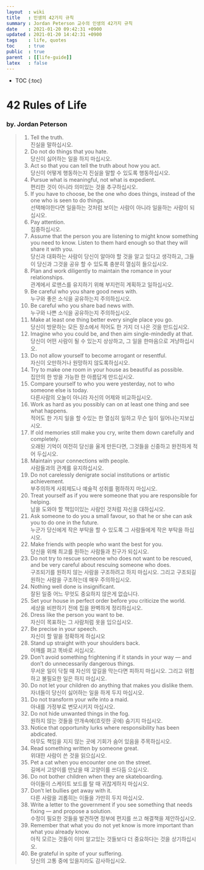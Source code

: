 ```yaml
---
layout  : wiki
title   : 인생의 42가지 규칙
summary : Jordan Peterson 교수의 인생의 42가지 규칙
date    : 2021-01-20 09:42:31 +0900
updated : 2021-01-20 14:42:31 +0900
tags    : life, quotes
toc     : true
public  : true
parent  : [[life-guide]]
latex   : false
---
```

* TOC
{:toc}

# 42 Rules of Life
### by. Jordan Peterson
 
> 1. Tell the truth.<br/>
    진실을 말하십시오.
> 1. Do not do things that you hate. <br/>
    당신이 싫어하는 일을 하지 마십시오.
> 1. Act so that you can tell the truth about how you act. <br/>
    당신이 어떻게 행동하는지 진실을 말할 수 있도록 행동하십시오.
> 1. Pursue what is meaningful, not what is expedient. <br/>
    편리한 것이 아니라 의미있는 것을 추구하십시오.
> 1. If you have to choose, be the one who does things, instead of the one who is seen to do things. <br/>
    선택해야한다면 일을하는 것처럼 보이는 사람이 아니라 일을하는 사람이 되십시오.
> 1. Pay attention. <br/>
    집중하십시오.
> 1. Assume that the person you are listening to might know something you need to know. Listen to them hard enough so that they will share it with you. <br/>
    당신과 대화하는 사람이 당신이 알아야 할 것을 알고 있다고 생각하고, 그들이 당신과 그것을 공유 할 수 있도록 충분히 열심히 들으십시오.
> 1. Plan and work diligently to maintain the romance in your relationships. <br/>
    관계에서 로맨스를 유지하기 위해 부지런히 계획하고 일하십시오.
> 1. Be careful who you share good news with. <br/>
    누구와 좋은 소식을 공유하는지 주의하십시오.
> 1. Be careful who you share bad news with. <br/>
    누구와 나쁜 소식을 공유하는지 주의하십시오.
> 1. Make at least one thing better every single place you go. <br/>
    당신이 방문하는 모든 장소에서 적어도 한 가지 더 나은 것을 만드십시오.
> 1. Imagine who you could be, and then aim single-mindedly at that. <br/>
    당신이 어떤 사람이 될 수 있는지 상상하고, 그 일을 한마음으로 겨냥하십시오.
> 1. Do not allow yourself to become arrogant or resentful. <br/>
    자신이 오만하거나 원망하지 않도록하십시오.
> 1. Try to make one room in your house as beautiful as possible. <br/>
    집안의 한 방을 가능한 한 아름답게 만드십시오.
> 1. Compare yourself to who you were yesterday, not to who someone else is today. <br/>
    다른사람의 오늘이 아니라 자신의 어제와 비교하십시오.
> 1. Work as hard as you possibly can on at least one thing and see what happens. <br/>
    적어도 한 가지 일을 할 수있는 한 열심히 일하고 무슨 일이 일어나는지보십시오.
> 1. If old memories still make you cry, write them down carefully and completely. <br/>
    오래된 기억이 여전히 당신을 울게 만든다면, 그것들을 신중하고 완전하게 적어 두십시오.
> 1. Maintain your connections with people. <br/>
    사람들과의 관계를 유지하십시오.
> 1. Do not carelessly denigrate social institutions or artistic achievement. <br/>
    부주의하게 사회제도나 예술적 성취를 폄하하지 마십시오.
> 1. Treat yourself as if you were someone that you are responsible for helping. <br/>
    남을 도와야 할 책임이있는 사람인 것처럼 자신을 대하십시오.
> 1. Ask someone to do you a small favour, so that he or she can ask you to do one in the future. <br/>
    누군가 당신에게 작은 부탁을 할 수 있도록 그 사람들에게 작은 부탁을 하십시오.
> 1. Make friends with people who want the best for you. <br/>
    당신을 위해 최고를 원하는 사람들과 친구가 되십시오.
> 1. Do not try to rescue someone who does not want to be rescued, and be very careful about rescuing someone who does. <br/>
    구조되기를 원하지 않는 사람을 구조하려고 하지 마십시오. 그리고 구조되길 원하는 사람을 구조하는데 매우 주의하십시오.
> 1. Nothing well done is insignificant. <br/>
    잘된 일중 어느 무엇도 중요하지 않은게 없습니다.
> 1. Set your house in perfect order before you criticize the world. <br/>
    세상을 비판하기 전에 집을 완벽하게 정리하십시오.
> 1. Dress like the person you want to be. <br/>
    자신이 목표하는 그 사람처럼 옷을 입으십시오.
> 1. Be precise in your speech. <br/>
    자신이 할 말을 정확하게 하십시오
> 1. Stand up straight with your shoulders back. <br/>
    어깨를 펴고 똑바로 서십시오.
> 1. Don’t avoid something frightening if it stands in your way — and don’t do unnecessarily dangerous things. <br/>
    무서운 일이 닥칠 때 자신의 앞길을 막는다면 피하지 마십시오. 그리고 위험하고 불필요한 일은 하지 마십시오.
> 1. Do not let your children do anything that makes you dislike them. <br/>
    자녀들이 당신이 싫어하는 일을 하게 두지 마십시오.
> 1. Do not transform your wife into a maid. <br/>
    아내를 가정부로 변모시키지 마십시오.
> 1. Do not hide unwanted things in the fog. <br/>
    원하지 않는 것들을 안개속에(흐릿한 곳에) 숨기지 마십시오.
> 1. Notice that opportunity lurks where responsibility has been abdicated. <br/>
    아무도 책임을 지지 않는 곳에 기회가 숨어 있음을 주목하십시오.
> 1. Read something written by someone great. <br/>
    위대한 사람이 쓴 것을 읽으십시오.
> 1. Pet a cat when you encounter one on the street. <br/>
    길에서 고양이를 만났을 때 고양이를 쓰다듬 으십시오.
> 1. Do not bother children when they are skateboarding. <br/>
    아이들이 스케이트 보드를 탈 때 귀찮게하지 마십시오.
> 1. Don’t let bullies get away with it. <br/>
    다른 사람을 괴롭히는 이들을 가만히 두지 마십시오.
> 1. Write a letter to the government if you see something that needs fixing — and propose a solution. <br/>
    수정이 필요한 것들을 발견하면 정부에 편지를 쓰고 해결책을 제안하십시오.
> 1. Remember that what you do not yet know is more important than what you already know. <br/>
    아직 모르는 것들이 이미 알고있는 것들보다 더 중요하다는 것을 상기하십시오.
> 1. Be grateful in spite of your suffering. <br/>
    당신의 고통 중에 있을지라도 감사하십시오.

